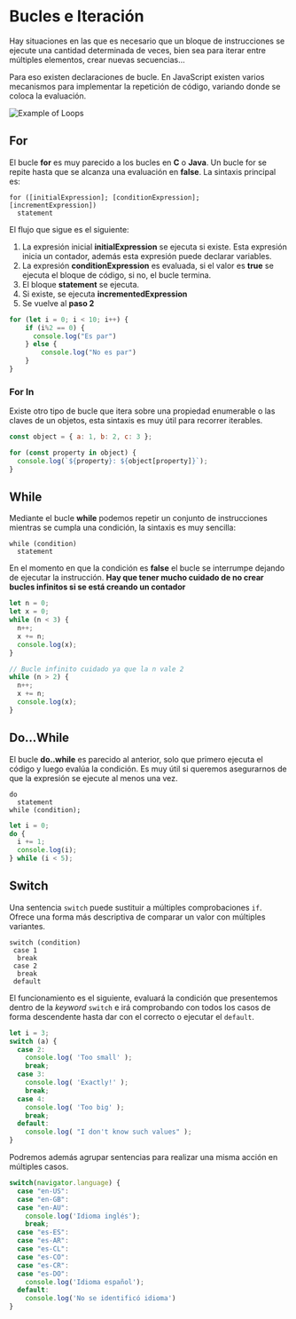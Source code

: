 # Bucles e Iteración

Hay situaciones en las que es necesario que un bloque de instrucciones se ejecute una cantidad determinada de veces, bien sea para iterar entre múltiples elementos, crear nuevas secuencias...

Para eso existen declaraciones de bucle. En JavaScript existen varios mecanismos para implementar la repetición de código, variando donde se coloca la evaluación.

![Example of Loops](/meta/0_13_loops.png)

## For

El bucle **for** es muy parecido a los bucles en **C** o **Java**. Un bucle for se repite hasta que se alcanza una evaluación en **false**. La sintaxis principal es:

```pseudocode
for ([initialExpression]; [conditionExpression]; [incrementExpression])
  statement
```

El flujo que sigue es el siguiente:

1. La expresión inicial **initialExpression** se ejecuta si existe. Esta expresión inicia un contador, además esta expresión puede declarar variables.
2. La expresión **conditionExpression** es evaluada, si el valor es **true** se ejecuta el bloque de código, si no, el bucle termina.
3. El bloque **statement** se ejecuta.
4. Si existe, se ejecuta **incrementedExpression**
5. Se vuelve al **paso 2**

```javascript
for (let i = 0; i < 10; i++) {
    if (i%2 == 0) {
      console.log("Es par")
    } else {
        console.log("No es par")
    }
}
```

### For In

Existe otro tipo de bucle que itera sobre una propiedad enumerable o las claves de un objetos, esta sintaxis es muy útil para recorrer iterables.

```javascript
const object = { a: 1, b: 2, c: 3 };

for (const property in object) {
  console.log(`${property}: ${object[property]}`);
}
```

## While

Mediante el bucle **while** podemos repetir un conjunto de instrucciones mientras se cumpla una condición, la sintaxis es muy sencilla:

```pseudocode
while (condition)
  statement
```

En el momento en que la condición es **false** el bucle se interrumpe dejando de ejecutar la instrucción.
**Hay que tener mucho cuidado de no crear bucles infinitos si se está creando un contador**

```javascript
let n = 0;
let x = 0;
while (n < 3) {
  n++;
  x += n;
  console.log(x);
}

// Bucle infinito cuidado ya que la n vale 2
while (n > 2) {
  n++;
  x += n;
  console.log(x);
}
```

## Do...While

El bucle **do..while** es parecido al anterior, solo que primero ejecuta el código y luego evalúa la condición. Es muy útil si queremos asegurarnos de que la expresión se ejecute al menos una vez.

```pseudocode
do
  statement
while (condition);
```

```javascript
let i = 0;
do {
  i += 1;
  console.log(i);
} while (i < 5);
```

## Switch

Una sentencia `switch` puede sustituir a múltiples comprobaciones `if`. Ofrece una forma más descriptiva de comparar un valor con múltiples variantes.

```pseudocode
switch (condition)
 case 1
  break
 case 2
  break
 default
```

El funcionamiento es el siguiente, evaluará la condición que presentemos dentro de la *keyword* `switch` e irá comprobando con todos los casos de forma descendente hasta dar con el correcto o ejecutar el `default`.

```javascript
let i = 3;
switch (a) {
  case 2:
    console.log( 'Too small' );
    break;
  case 3:
    console.log( 'Exactly!' );
    break;
  case 4:
    console.log( 'Too big' );
    break;
  default:
    console.log( "I don't know such values" );
}
```

Podremos además agrupar sentencias para realizar una misma acción en múltiples casos.

```javascript
switch(navigator.language) {
  case "en-US":
  case "en-GB":
  case "en-AU":
    console.log('Idioma inglés');
    break;
  case "es-ES":
  case "es-AR":
  case "es-CL":
  case "es-CO":
  case "es-CR":
  case "es-DO":
    console.log('Idioma español');
  default:
    console.log('No se identificó idioma')
}
```
